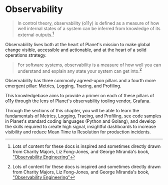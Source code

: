 # Observability

> In control theory, observability (o11y) is defined as a measure of how well internal states of a system can be inferred from knowledge of its external outputs.[^1]

Observability lives both at the heart of Planet's mission to make global change visible, accessible and actionable, and at the heart of a solid operations strategy. 

> For software systems, observability is a measure of how well you can understand and explain any state your system can get into.[^1]

Observability has three commonly agreed-upon pillars and a fourth more emergent pillar: Metrics, Logging, Tracing, and Profiling.

This knowledgebase aims to provide a primer on each of these pillars of o11y through the lens of Planet's observability tooling vendor, [Grafana](https://grafana.com/).

Through the sections of this chapter, you will be able to learn the fundamentals of Metrics, Logging, Tracing, and Profiling, see code samples in Planet's standard coding languages (Python and Golang), and develop the skills required to create high signal, insightful dashboards to increase visibility and reduce Mean Time to Resolution for production incidents.

[^1]: Lots of content for these docs is inspired and sometimes directly drawn from Charity Majors, Liz Fong-Jones, and George Miranda's book, ["Observability Engineering"](https://info.honeycomb.io/observability-engineering-oreilly-book-2022)
